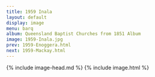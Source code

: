 ```yaml
---
title: 1959 Inala
layout: default
display: image
menu: barq
album: Queensland Baptist Churches from 1851 Album
image: 1959-Inala.jpg
prev: 1959-Enoggera.html
next: 1959-Mackay.html
---
```

{% include image-head.md %}
{% include image.html %}